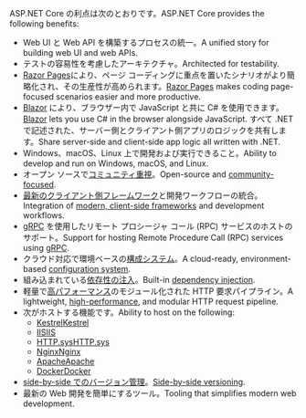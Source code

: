 <span data-ttu-id="7455e-101">ASP.NET Core の利点は次のとおりです。</span><span class="sxs-lookup"><span data-stu-id="7455e-101">ASP.NET Core provides the following benefits:</span></span>

* <span data-ttu-id="7455e-102">Web UI と Web API を構築するプロセスの統一。</span><span class="sxs-lookup"><span data-stu-id="7455e-102">A unified story for building web UI and web APIs.</span></span>
* <span data-ttu-id="7455e-103">テストの容易性を考慮したアーキテクチャ。</span><span class="sxs-lookup"><span data-stu-id="7455e-103">Architected for testability.</span></span>
* <span data-ttu-id="7455e-104">[Razor Pages](xref:razor-pages/index)により、ページ コーディングに重点を置いたシナリオがより簡略化され、その生産性が高められます。</span><span class="sxs-lookup"><span data-stu-id="7455e-104">[Razor Pages](xref:razor-pages/index) makes coding page-focused scenarios easier and more productive.</span></span>
* <span data-ttu-id="7455e-105">[Blazor](xref:blazor/index) により、ブラウザー内で JavaScript と共に C# を使用できます。</span><span class="sxs-lookup"><span data-stu-id="7455e-105">[Blazor](xref:blazor/index) lets you use C# in the browser alongside JavaScript.</span></span> <span data-ttu-id="7455e-106">すべて .NET で記述された、サーバー側とクライアント側アプリのロジックを共有します。</span><span class="sxs-lookup"><span data-stu-id="7455e-106">Share server-side and client-side app logic all written with .NET.</span></span>
* <span data-ttu-id="7455e-107">Windows、macOS、Linux 上で開発および実行できること。</span><span class="sxs-lookup"><span data-stu-id="7455e-107">Ability to develop and run on Windows, macOS, and Linux.</span></span>
* <span data-ttu-id="7455e-108">オープン ソースで[コミュニティ重視](https://live.asp.net/)。</span><span class="sxs-lookup"><span data-stu-id="7455e-108">Open-source and [community-focused](https://live.asp.net/).</span></span>
* <span data-ttu-id="7455e-109">[最新のクライアント側フレームワーク](xref:blazor/index)と開発ワークフローの統合。</span><span class="sxs-lookup"><span data-stu-id="7455e-109">Integration of [modern, client-side frameworks](xref:blazor/index) and development workflows.</span></span>
* <span data-ttu-id="7455e-110">[gRPC](xref:grpc/index) を使用したリモート プロシージャ コール (RPC) サービスのホストのサポート。</span><span class="sxs-lookup"><span data-stu-id="7455e-110">Support for hosting Remote Procedure Call (RPC) services using [gRPC](xref:grpc/index).</span></span>
* <span data-ttu-id="7455e-111">クラウド対応で環境ベースの[構成システム](xref:fundamentals/configuration/index)。</span><span class="sxs-lookup"><span data-stu-id="7455e-111">A cloud-ready, environment-based [configuration system](xref:fundamentals/configuration/index).</span></span>
* <span data-ttu-id="7455e-112">組み込まれている[依存性の注入](xref:fundamentals/dependency-injection)。</span><span class="sxs-lookup"><span data-stu-id="7455e-112">Built-in [dependency injection](xref:fundamentals/dependency-injection).</span></span>
* <span data-ttu-id="7455e-113">軽量で[高パフォーマンス](https://github.com/aspnet/benchmarks)のモジュール化された HTTP 要求パイプライン。</span><span class="sxs-lookup"><span data-stu-id="7455e-113">A lightweight, [high-performance](https://github.com/aspnet/benchmarks), and modular HTTP request pipeline.</span></span>
* <span data-ttu-id="7455e-114">次がホストする機能です。</span><span class="sxs-lookup"><span data-stu-id="7455e-114">Ability to host on the following:</span></span>
  * [<span data-ttu-id="7455e-115">Kestrel</span><span class="sxs-lookup"><span data-stu-id="7455e-115">Kestrel</span></span>](xref:fundamentals/servers/kestrel)
  * [<span data-ttu-id="7455e-116">IIS</span><span class="sxs-lookup"><span data-stu-id="7455e-116">IIS</span></span>](xref:host-and-deploy/iis/index)
  * [<span data-ttu-id="7455e-117">HTTP.sys</span><span class="sxs-lookup"><span data-stu-id="7455e-117">HTTP.sys</span></span>](xref:fundamentals/servers/httpsys)
  * [<span data-ttu-id="7455e-118">Nginx</span><span class="sxs-lookup"><span data-stu-id="7455e-118">Nginx</span></span>](xref:host-and-deploy/linux-nginx)
  * [<span data-ttu-id="7455e-119">Apache</span><span class="sxs-lookup"><span data-stu-id="7455e-119">Apache</span></span>](xref:host-and-deploy/linux-apache)
  * [<span data-ttu-id="7455e-120">Docker</span><span class="sxs-lookup"><span data-stu-id="7455e-120">Docker</span></span>](xref:host-and-deploy/docker/index)
* <span data-ttu-id="7455e-121">[side-by-side でのバージョン管理](/dotnet/standard/choosing-core-framework-server#side-by-side-net-versions-per-application-level)。</span><span class="sxs-lookup"><span data-stu-id="7455e-121">[Side-by-side versioning](/dotnet/standard/choosing-core-framework-server#side-by-side-net-versions-per-application-level).</span></span>
* <span data-ttu-id="7455e-122">最新の Web 開発を簡単にするツール。</span><span class="sxs-lookup"><span data-stu-id="7455e-122">Tooling that simplifies modern web development.</span></span>
